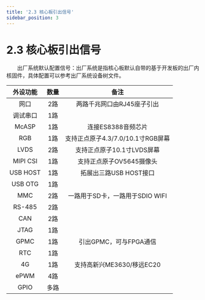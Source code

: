 ```yaml
---
title: '2.3 核心板引出信号'
sidebar_position: 3
---
```


# 2.3 核心板引出信号

&emsp;&emsp;出厂系统默认配置信号：出厂系统是指核心板默认自带的基于开发板的出厂内核固件，具体配置可以参考出厂系统设备树文件。

| **外设功能** | **数量** | **备注**                          |
| :----------: | :------: | :-------------------------------: |
| 网口         | 2路      | 两路千兆网口由RJ45座子引出        |
| 调试串口     | 1路      |                                   |
| McASP        | 1路      | 连接ES8388音频芯片                |
| RGB          | 1路      | 支持正点原子4.3/7.0/10.1寸RGB屏幕 |
| LVDS         | 2路      | 支持正点原子10.1寸LVDS屏幕        |
| MIPI CSI     | 1路      | 支持正点原子OV5645摄像头          |
| USB HOST     | 1路      | 拓展出三路USB HOST接口            |
| USB OTG      | 1路      |                                   |
| MMC          | 2路      | 一路用于SD卡，一路用于SDIO  WIFI  |
| RS-485       | 2路      |                                   |
| CAN          | 2路      |                                   |
| JTAG         | 1路      |                                   |
| GPMC         | 1路      | 引出GPMC，可与FPGA通信            |
| RTC          | 1路      |                                   |
| 4G           | 1路      | 支持高新兴ME3630/移远EC20         |
| ePWM         | 4路      |                                   |
| GPIO         | 多路     |                                   |

